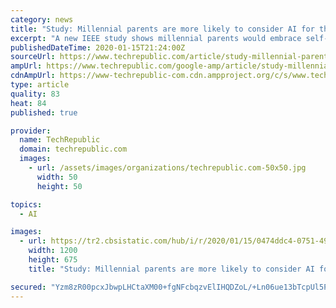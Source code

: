 ```yaml
---
category: news
title: "Study: Millennial parents are more likely to consider AI for their kids' health"
excerpt: "A new IEEE study shows millennial parents would embrace self-driving school busses, 3D-printed organs and AI-powered assistants. TechRepublic's Karen Roby interviewed Dr. Karen Panetta, dean of engineering at Tufts University, about the tech organization IEEE and a recent study concerning AI and healthcare. The following is an edited transcript ..."
publishedDateTime: 2020-01-15T21:24:00Z
sourceUrl: https://www.techrepublic.com/article/study-millennial-parents-are-more-likely-to-consider-ai-for-their-kids-health/
ampUrl: https://www.techrepublic.com/google-amp/article/study-millennial-parents-are-more-likely-to-consider-ai-for-their-kids-health/
cdnAmpUrl: https://www-techrepublic-com.cdn.ampproject.org/c/s/www.techrepublic.com/google-amp/article/study-millennial-parents-are-more-likely-to-consider-ai-for-their-kids-health/
type: article
quality: 83
heat: 84
published: true

provider:
  name: TechRepublic
  domain: techrepublic.com
  images:
    - url: /assets/images/organizations/techrepublic.com-50x50.jpg
      width: 50
      height: 50

topics:
  - AI

images:
  - url: https://tr2.cbsistatic.com/hub/i/r/2020/01/15/0474ddc4-0751-4943-ba45-8001b2a71c49/thumbnail/1200x675/d7a62e7ff462af441cef021bc9ac5d6c/20191212-panetta-karen.jpg
    width: 1200
    height: 675
    title: "Study: Millennial parents are more likely to consider AI for their kids' health"

secured: "Yzm8zR00pcxJbwpLHCtaXM00+fgNFcbqzvElIHQDZoL/+Ln06ue13bTcpUl5Pu3pLurmVZ82cZvS8yDGRjiTn88yj0N/xJDL0ujxZdPs9sIP63WjLsmuAVAd9KRMxnvGqOTJvgrkdgL6GrpmtKKSD/rOC4v93dD+oNis4r4Hz+o5jpuHnpbRx1JvSabj9xwGlzvb28vVa4+tPomaBsjjk9AvnIvs7YcWSFKvqUqbV2VeM3m+LkFZFo07DvGIK+UU55Tu1lozE9dyKmxIVG6yu29Yp6CRIefQFnTXvjS/53702ph9eH6AfdarsuC92Ba/IEnuJlGJ87gj1atelwIny1wPjAJjfyT34HDpxnj01sQa2Bt9WntcTo1fC1pueiFn8sF0f9EGQ5pua0faqZ6EipAtp4tdgBOIts6jvqVd8BzMPLgGj8MDkh1870VXoMk0VGCuBFfvuTjwXc90uVSPRQ==;35iroOjLGqvcpkF/IzUaAQ=="
---
```


